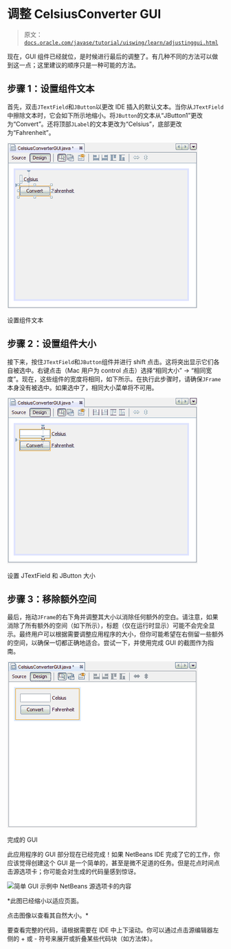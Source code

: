 # 调整 CelsiusConverter GUI

> 原文：[`docs.oracle.com/javase/tutorial/uiswing/learn/adjustinggui.html`](https://docs.oracle.com/javase/tutorial/uiswing/learn/adjustinggui.html)

现在，GUI 组件已经就位，是时候进行最后的调整了。有几种不同的方法可以做到这一点；这里建议的顺序只是一种可能的方法。

## 步骤 1：设置组件文本

首先，双击`JTextField`和`JButton`以更改 IDE 插入的默认文本。当你从`JTextField`中擦除文本时，它会如下所示地缩小。将`JButton`的文本从“JButton1”更改为“Convert”。还将顶部`JLabel`的文本更改为“Celsius”，底部更改为“Fahrenheit”。

![设置组件文本](img/70e84e4650d35a5f0a8be64b4692df40.png)

设置组件文本

## 步骤 2：设置组件大小

接下来，按住`JTextField`和`JButton`组件并进行 shift 点击。这将突出显示它们各自被选中。右键点击（Mac 用户为 control 点击）选择“相同大小” -> “相同宽度”。现在，这些组件的宽度将相同，如下所示。在执行此步骤时，请确保`JFrame`本身没有被选中。如果选中了，相同大小菜单将不可用。

![设置 JTextField 和 JButton 大小](img/bebeb2074ff96bb430aa7920d2e93fc0.png)

设置 JTextField 和 JButton 大小

## 步骤 3：移除额外空间

最后，拖动`JFrame`的右下角并调整其大小以消除任何额外的空白。请注意，如果消除了所有额外的空间（如下所示），标题（仅在运行时显示）可能不会完全显示。最终用户可以根据需要调整应用程序的大小，但你可能希望在右侧留一些额外的空间，以确保一切都正确地适合。尝试一下，并使用完成 GUI 的截图作为指南。

![完成的 GUI](img/16c5a53a8346262c5b23039056a91574.png)

完成的 GUI

此应用程序的 GUI 部分现在已经完成！如果 NetBeans IDE 完成了它的工作，你应该觉得创建这个 GUI 是一个简单的，甚至是微不足道的任务。但是花点时间点击源选项卡；你可能会对生成的代码量感到惊讶。

![简单 GUI 示例中 NetBeans 源选项卡的内容](img/nb-swing-19.png)

*此图已经缩小以适应页面。

点击图像以查看其自然大小。*

要查看完整的代码，请根据需要在 IDE 中上下滚动。你可以通过点击源编辑器左侧的 + 或 - 符号来展开或折叠某些代码块（如方法体）。
